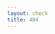 ```yaml
---
layout: check
title: 404
---
```

<script>
  setTimeout(() => { location.href = /^https:\/\/[a-z\d-]+\.github\.io\/[^\/]+/.exec(location.href)[0] + "?pathname=" + location.pathname; }, 5);
</script>
